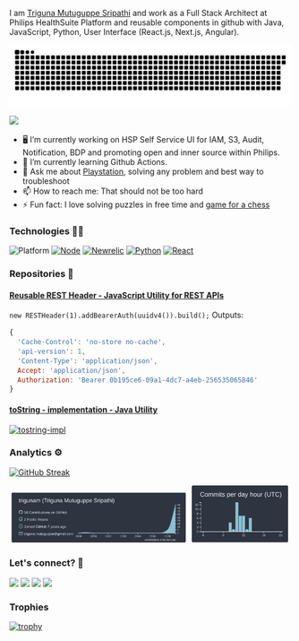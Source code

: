 I am [Triguna Mutuguppe Sripathi](https://www.linkedin.com/in/triguna/) and work as a Full Stack Architect at Philips HealthSuite Platform and reusable components in github with Java, JavaScript, Python, User Interface (React.js, Next.js, Angular).

![Snake animation](https://github.com/trigunam/trigunam/blob/output/github-contribution-grid-snake.svg)

![](http://estruyf-github.azurewebsites.net/api/VisitorHit?user=trigunam&repo=trigunam&countColorcountColor)

- 🖥️ I’m currently working on HSP Self Service UI for IAM, S3, Audit, Notification, BDP and promoting open and inner source within Philips.
- 🌱 I’m currently learning Github Actions.
- 💬 Ask me about [Playstation](https://www.youtube.com/channel/UCv4Uy64oNR4vzMREojY9Mgw?sub_confirmation=1), solving any problem and best way to troubleshoot
- 📫 How to reach me: That should not be too hard
- ⚡ Fun fact: I love solving puzzles in free time and [game for a chess](https://www.chess.com/member/gametriguna)

### Technologies 🧑‍💻

![Platform](https://img.shields.io/badge/platform-windows%20%7C%20macos%20%7C%20linux-lightgrey) [![Node](https://img.shields.io/badge/node--lts-v14.x.x-brightgreen)](https://nodejs.org/en/) [![Newrelic](https://img.shields.io/badge/New%20Relic-Observability%20made%20simple-%2300838F)](https://newrelic.com/) [![Python](https://img.shields.io/badge/python-v3.9.x-blue)](https://www.python.org/) [![React](https://img.shields.io/badge/react-v17.x.x-lightblue)](https://reactjs.org/docs/thinking-in-react.html)

### Repositories 📒

#### [Reusable REST Header - JavaScript Utility for REST APIs](https://github.com/trigunam/reusable-rest-header)

`new RESTHeader(1).addBearerAuth(uuidv4()).build();`
Outputs:
```javascript
{
  'Cache-Control': 'no-store no-cache',
  'api-version': 1,
  'Content-Type': 'application/json',
  Accept: 'application/json',
  Authorization: 'Bearer 0b195ce6-09a1-4dc7-a4eb-256535065846'
}
```

#### [toString - implementation - Java Utility](https://github.com/trigunam/tostring-implementation)

[![tostring-impl](https://user-images.githubusercontent.com/10085371/132096111-6ced82b0-c993-466b-a2e1-c2b10874f9e1.gif)](https://github.com/trigunam/tostring-implementation/blob/master/docs/usage-guide.md#using-maven-central)

### Analytics ⚙️

[![GitHub Streak](https://github-readme-streak-stats.herokuapp.com?user=trigunam&theme=material-palenight&hide_border=true)](https://git.io/streak-stats)

<p align="center">
  <img width="63%" src="profile-summary-card-output/nord_dark/0-profile-details.svg" />
  <img width="35%" src="profile-summary-card-output/nord_dark/4-productive-time.svg" />
</p>

### Let's connect? 🤝

<p>
<a href="https://www.linkedin.com/in/triguna/"><img src="https://img.shields.io/badge/-LinkedIn-0077B5?style=flat&logo=Linkedin&logoColor=white"/></a> <a href="https://twitter.com/trigsO"><img src="https://img.shields.io/badge/-Twitter-%231DA1F2?style=flat&logo=twitter&logoColor=white"/></a> <a href="https://www.instagram.com/mutuguppe_trigs/"><img src="https://img.shields.io/badge/-Instagram-E4405F?style=flat&logo=instagram&logoColor=white"/></a> <a href="https://www.facebook.com/triguna.m.sripathi"><img src="https://img.shields.io/badge/-Facebook-1877F2?style=flat&logo=facebook&logoColor=white"/></a>

</p>

### Trophies

[![trophy](https://github-profile-trophy.vercel.app/?username=trigunam&theme=flat&no-frame=true)](https://github.com/ryo-ma/github-profile-trophy)
